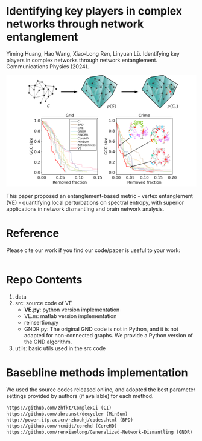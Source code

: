 # Identifying key players in complex networks through network entanglement

Yiming Huang, Hao Wang, Xiao-Long Ren, Linyuan Lü. Identifying key players in complex networks through network entanglement. Communications Physics (2024).

<p align="center">
  <img src=".\VertexEnt.png" width="700">
</p>

This paper proposed an entanglement-based metric - vertex entanglement (VE) - quantifying local perturbations on spectral entropy, with superior applications in network dismantling and brain network analysis.


# Reference

Please cite our work if you find our code/paper is useful to your work:
```latex

```


# Repo Contents

1. data
2. src: source code of VE
   - **VE.py**: python version implementation
   - VE.m: matlab version implementation
   - reinsertion.py 
   - GNDR.py: The original GND code is not in Python, and it is not adapted for non-connected graphs. We provide a Python version of the GND algorithm. 
3. utils: basic utils used in the src code


# Basebline methods implementation
We used the source codes released online, and adopted the best parameter settings provided by authors (if available) for each method.
```
https://github.com/zhfkt/ComplexCi (CI)
https://github.com/abraunst/decycler (MinSum)
http://power.itp.ac.cn/~zhouhj/codes.html (BPD)
https://github.com/hcmidt/corehd (CoreHD)
https://github.com/renxiaolong/Generalized-Network-Dismantling (GNDR)
```







